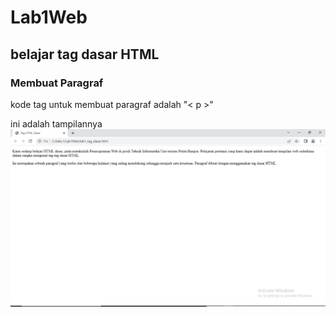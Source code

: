 # Lab1Web
## belajar tag dasar HTML

### Membuat Paragraf
kode tag untuk membuat paragraf adalah "< p >"<p>
ini adalah tampilannya
![image](/screenshot/ss1.png)